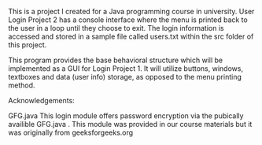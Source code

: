 This is a project I created for a Java programming course in university. User Login Project 2 has a console
interface where the menu is printed back to the user in a loop until they choose to exit. The login 
information is accessed and stored in a sample file called users.txt within the src folder of this project.

This program provides the base behavioral structure which will be implemented as a GUI for Login Project 1.
It will utilize buttons, windows, textboxes and data (user info) storage, as opposed to the menu printing method.

Acknowledgements:

  GFG.java
This login module offers password encryption via the pubically
availible GFG.java . This module was provided in our course 
materials but it was originally from geeksforgeeks.org
